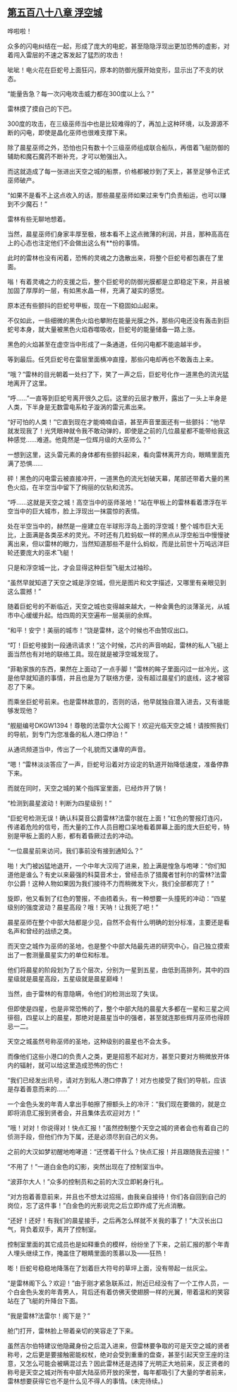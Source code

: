 ## [第五百八十八章 浮空城](https://www.xxbiquge.com/11_11222/8966868.html)


  哗啦啦！

  众多的闪电纠结在一起，形成了庞大的电蛇，甚至隐隐浮现出更加恐怖的虚影，对着闯入雷层的不速之客发起了猛烈的攻击！

  呲呲！电火花在巨蛇号上面狂闪，原本的防御光膜开始变形，显示出了不支的状态。

  “能量告急？每一次闪电攻击威力都在300度以上么？”

  雷林摸了摸自己的下巴。

  300度的攻击，在三级巫师当中也是比较难得的了，再加上这种环境，以及源源不断的闪电，即使是晶化巫师也很难支撑下来。

  除了晨星巫师之外，恐怕也只有数十个三级巫师组成联合船队，再借着飞艇防御的辅助和魔石魔药不断补充，才可以勉强出入。

  而这就造成了每一张进出天空之城的船票，价格都被炒到了天上，甚至足够令正式巫师破产。

  “如果不是看不上这点收入的话，那些晨星巫师如果过来专门负责船运，也可以赚到不少魔石！”

  雷林有些无聊地想着。

  当然，晨星巫师们身家丰厚至极，根本看不上这点微薄的利润，并且，那种高高在上的心态也注定他们不会做出这么有**份的事情。

  此时的雷林也没有闲着，恐怖的灵魂之力逸散出来，将整个巨蛇号都包裹在了里面。

  嗡！有着灵魂之力的支援之后，整个巨蛇号的防御光膜都是立即稳定下来，并且被加固了厚厚的一层，有如黑水晶一样，充满了凝实的感觉。

  原本还有些颤抖的巨蛇号甲板，现在一下稳固如山起来。

  不仅如此，一些细微的黑色火焰也攀附在能量光膜之外，那些闪电还没有轰击到巨蛇号本身，就大量被黑色火焰吞噬吸收，巨蛇号的能量储备一路上涨。

  黑色的火焰甚至在虚空当中形成了一条通道，任何闪电都不能逾越半步。

  等到最后。任凭巨蛇号在雷层里面横冲直撞，那些闪电却再也不敢轰击上来。

  “哦？”雷林的目光朝着一处扫了下，笑了一声之后，巨蛇号化作一道黑色的流光猛地离开了这里。

  “呼……”一直等到巨蛇号离开很久之后。这里的云层才散开，露出了一头上半身是人类，下半身是无数雷电系粒子漩涡的雷元素出来。

  “好可怕的人类！”它直到现在才能喃喃自语，甚至声音里面还有一些颤抖：“他早就发现我了！光凭眼神就令我不敢动弹的，即使是之前的几位晨星都不能带给我这种感觉……难道。他竟然是一位辉月级的大巫师么？”

  一想到这里，这头雷元素的身体都有些颤抖起来，看向雷林离开方向，眼睛里面充满了恐惧……

  砰！黑色的闪电雷云被直接冲开，一道黑色的流光划破天幕，尾部还带着大量的黑色火焰，在半空当中留下了绚丽的仪轨和流苏。

  “呼……这就是天空之城！高空当中的巫师圣地！”站在甲板上的雷林看着漂浮在半空当中的巨大城市，脸上浮现出一抹震惊的表情。

  处在半空当中的，赫然是一座建立在半球形浮岛上面的浮空城！整个城市巨大无比，上面满是各类巫术的灵光。不时还有几粒蚂蚁一样的黑点从浮空船当中慢慢驶离出来，但以雷林的眼力，当然知道那些不是什么蚂蚁，而是比前世十万吨远洋巨轮还要庞大的巫术飞艇！

  只是和浮空城一比，才会显得这种巨型飞艇太过袖珍。

  “虽然早就知道了天空之城是浮空城，但光是图片和文字描述，又哪里有亲眼见到这么震撼！”

  随着巨蛇号的不断临近，天空之城也变得越来越大，一种金黄色的淡薄圣光，从城市中心缓缓升起。给四周的天空遍布一层美丽的余辉。

  “和平！安宁！美丽的城市！”饶是雷林，这个时候也不由赞叹出口。

  “叮！巨蛇号接到一段通讯请求！”这个时候，芯片的声音响起，雷林的私人飞艇上面当然也有对地的联络工具。现在就是被浮空城发现了。

  “菲勒家族的东西，果然在上面动了一点手脚！”雷林的眸子里面闪过一丝冷光，这是他早就知道的事情，并且也是为了联络方便，没有超过晨星们的底线，这才被容忍了下来。

  而乘坐巨蛇号前来。也是雷林故意的，否则的话，他早就独自潜入进去，又有谁能够发现他？

  “舰艇编号DKGW1394！尊敬的法雷尔大公阁下！欢迎光临天空之城！请按照我们的导航，到专门为您准备的私人港口停泊！”

  从通讯频道当中，传出了一个礼貌而又谦卑的声音。

  “嗯！”雷林淡淡答应了一声，巨蛇号沿着对方设定的轨道开始降低速度，准备停靠下来。

  而就在同时，天空之城的某个指挥室里面，已经炸开了锅！

  “检测到晨星波动！判断为四星级别！”

  “巨蛇号检测无误！确认科莫音公爵雷林?法雷尔就在上面！”红色的警报灯连闪，传递着危险的信号，而大量的工作人员目瞪口呆地看着屏幕上面的庞大巨蛇号，特别是甲板上面的人影，都有着昏厥过去的冲动。

  “一位晨星前来访问，我们事前没有接到通知么？”

  啪！大门被凶猛地退开，一个中年大汉闯了进来，脸上满是惶急与咆哮：“你们知道他是谁么？有史以来最强的科莫音术士，曾经击杀了猎魔者甘利尔的雷林?法雷尔公爵！这种人物如果因为我们接待不力而稍微发下火，我们全部都完了！”

  旋即，他又看到了红色的警报，不由捂着头，有一种想要一头撞死的冲动：“四星级别的强度波动？晨星高段？哦！天呐！让我死了吧！”

  晨星巫师在整个中部大陆都是少见，自然不会有什么明确的划分标准，主要还是看名声和曾经的战绩之类。

  而天空之城作为巫师的圣地，也是整个中部大陆最先进的研究中心，自己独立摸索出了一套测量晨星实力的单位和标准。

  他们将晨星的阶段划为了五个层次，分别为一星到五星，由低到高排列，其中的四星级就是晨星高段，五星级就是晨星巅峰！

  当然，由于雷林的有意隐瞒，令他们的检测出现了失误。

  但即使是四星，也是非常恐怖的了，整个中部大陆的晨星大多都在一星和三星之间徘徊，四星以上的晨星，那绝对是晨星当中的强者，甚至就连那些辉月巫师也得顾忌一二。

  天空之城虽然号称巫师的圣地，这种级别的晨星也不会太多。

  而像他们这些小港口的负责人之类，更是招惹不起对方，甚至只要对方稍微放开体内的辐射，就可以给这里造成恐怖的伤亡！

  “我们已经发出讯号，请对方到私人港口停靠了！对方也接受了我们的导航，应该是存着善意而来的……”

  一个金色头发的年青人拿出手帕擦了擦额头上的冷汗：“我们现在要做的，就是立即将消息汇报到贤者会，并且集体去欢迎对方！”

  “哦！对对！你说得对！快点汇报！”虽然控制整个天空之城的贤者会也有着自己的侦测手段，但他们作为下属，还是必须尽到自己的义务。

  之前的大汉如梦初醒地咆哮道：“还愣着干什么？快点汇报！并且跟随我去迎接！”

  “不用了！”一道白金色的幻影，突然出现在了控制室当中。

  “波菲尔大人！”众多的控制员和之前的大汉立即躬身行礼。

  “对方抱着善意前来，并且也不想太过招摇，由我亲自接待！你们各自回到自己的岗位，忘了这件事！”白金色的光影说完之后立即炸成了光点消散。

  “还好！还好！有我们的晨星接手，之后再怎么样就不关我的事了！”大汉长出口气，背负着双手，离开了控制室。

  控制室里面的其它成员也是如释重负的模样，纷纷坐了下来，之前汇报的那个年青人埋头继续工作，掩盖住了眼睛里面的羡慕以及——狂热！

  嘭！巨蛇号稳稳地降落在了划着巨大符号的草坪上面，没有带起一丝灰尘。

  “是雷林阁下么？欢迎！”由于刚才紧急联系过，附近已经没有了一个工作人员，一个白金色头发的年青男人，背后还有着仿佛天使翅膀一样的光翼，带着温和的笑容站在了飞艇的升降台下面。

  “我是雷林?法雷尔！阁下是？”

  舱门打开，雷林脸上带着亲切的笑容走了下来。

  虽然吉尔伯特建议他隐藏身份之后混入进来，但雷林要争取的可是天空之城的贤者称号，之后更是要接触密能权杖，绝对会受到重重的盘查，甚至引起天空王座的注意，又怎么可能会被瞒混过去？因此雷林还是选择了光明正大地前来，反正贤者的称号是天空之城对所有中部大陆巫师开放的荣誉，每年都吸引了大量的学者前来，雷林想要获得它也不是什么见不得人的事情。(未完待续。)
